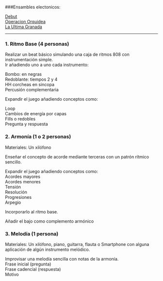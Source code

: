 
###Ensambles electonicos:

 [Debut](http://picosong.com/PY5b)  
 [Operacion Orquidea](http://picosong.com/PYLF)   
 [La Ultima Granada]()  
 
------

### 1.	 Ritmo Base   (4 personas)

Realizar un beat básico simulando una caja de ritmos 808 con instrumentación simple.  
Ir añadiendo uno a uno cada instrumento:  


Bombo: en negras  
Redoblante: tiempos 2 y 4  
HH  corcheas en sincopa  
Percusión complementaria   

 
Expandir el juego añadiendo conceptos como:  

Loop   
Cambios de energía por capas     
Fills o redobles     
Pregunta y respuesta     

### 2.	Armonía  (1 o 2 personas)

Materiales: Un xilófono   

Enseñar el concepto de acorde mediante terceras con un patrón rítmico sencillo.   

Expandir el juego añadiendo conceptos como:   
Acordes mayores   
Acordes menores   
Tensión     
Resolución    
Progresiones     
Arpegio 


Incorporarlo al ritmo base.

Añadir el bajo como complemento armónico  

### 3. Melodía   (1 persona)
Materiales: Un xilófono, piano, guitarra, flauta o Smartphone con alguna aplicación de algún instrumento melódico.


Improvisar una melodía sencilla con notas de la armonía.   
Frase inicial  (pregunta)   
Frase cadencial  (respuesta)   
Motivo   
